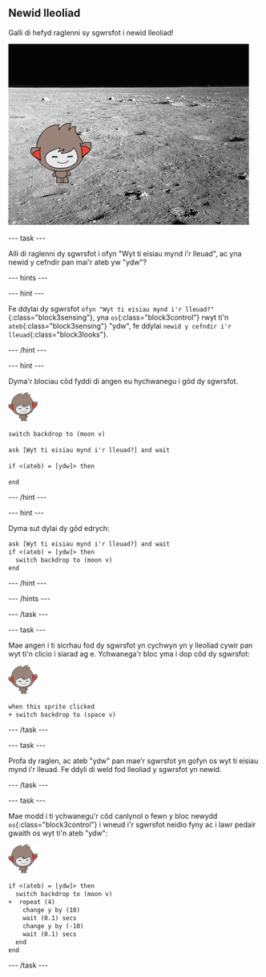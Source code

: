 ## Newid lleoliad

Galli di hefyd raglenni sy sgwrsfot i newid lleoliad!

![Profi cefndir sy'n newid](images/chatbot-backdrop-moon.png)

--- task ---

Alli di raglenni dy sgwrsfot i ofyn "Wyt ti eisiau mynd i'r lleuad", ac yna newid y cefndir pan mai'r ateb yw "ydw"?

--- hints ---


--- hint ---

Fe ddylai dy sgwrsfot `ofyn "Wyt ti eisiau mynd i'r lleuad?"`{:class="block3sensing"}, yna `os`{:class="block3control"} rwyt ti'n `ateb`{:class="block3sensing"} "ydw", fe ddylai `newid y cefndir i'r lleuad`{:class="block3looks"}.

--- /hint ---

--- hint ---

Dyma'r blociau côd fyddi di angen eu hychwanegu i gôd dy sgwrsfot.

![corlun nano](images/nano-sprite.png)

```blocks3
switch backdrop to (moon v)

ask [Wyt ti eisiau mynd i'r lleuad?] and wait

if <(ateb) = [ydw]> then

end
```

--- /hint ---

--- hint ---

Dyma sut dylai dy gôd edrych:

```blocks3
ask [Wyt ti eisiau mynd i'r lleuad?] and wait
if <(ateb) = [ydw]> then 
  switch backdrop to (moon v)
end
```

--- /hint ---

--- /hints ---

--- /task ---

--- task ---

Mae angen i ti sicrhau fod dy sgwrsfot yn cychwyn yn y lleoliad cywir pan wyt ti'n clicio i siarad ag e. Ychwanega'r bloc yma i dop côd dy sgwrsfot:

![corlun nano](images/nano-sprite.png)

```blocks3
when this sprite clicked
+ switch backdrop to (space v)
```

--- /task ---

--- task ---

Profa dy raglen, ac ateb "ydw" pan mae'r sgwrsfot yn gofyn os wyt ti eisiau mynd i'r lleuad. Fe ddyli di weld fod lleoliad y sgwrsfot yn newid.

--- /task ---

--- task ---

Mae modd i ti ychwanegu'r côd canlynol o fewn y bloc newydd `os`{:class="block3control"} i wneud i'r sgwrsfot neidio fyny ac i lawr pedair gwaith os wyt ti'n ateb "ydw":

![corlun nano](images/nano-sprite.png)

```blocks3
if <(ateb) = [ydw]> then 
  switch backdrop to (moon v)
+  repeat (4) 
    change y by (10)
    wait (0.1) secs
    change y by (-10)
    wait (0.1) secs
  end
end
```

--- /task ---